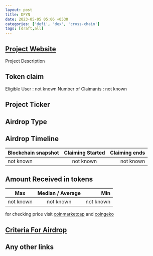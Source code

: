 ```yaml
---
layout: post
title: DFYN
date: 2023-05-05 05:06 +0530
categories: ['defi', 'dex', 'cross-chain']
tags: [draft,all]
---
```





## [Project Website](https://www.dfyn.network/)

 Project Description

## Token claim

Eligible User : not known
Number of Claimants : not known

## Project Ticker

## Airdrop Type

## Airdrop Timeline

| Blockchain snapshot     | Claiming Started           | Claiming ends    |
| ----------------------- |:--------------------------:| ----------------:|
|       not known         |        not known           |   not known      |

## Amount Received in tokens

| Max        |    Median / Average  |       Min    |
| ---------- |:--------------------:| ------------:|
| not known  |     not known        |  not known   |

for checking price visit [coinmarketcap](https://coinmarketcap.com/currencies/) and [coingeko](https://www.coingecko.com/en/coins/)

## [Criteria For Airdrop](https://dfyn-network.medium.com/dfyn-early-adopters-airdrop-is-here-e4946cd3d5f5)

## Any other links
